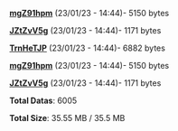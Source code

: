 [**mgZ91hpm**](/data/mgZ91hpm.txt) (23/01/23 - 14:44)- 5150 bytes

[**JZtZvV5g**](/data/JZtZvV5g.txt) (23/01/23 - 14:44)- 1171 bytes

[**TrnHeTJP**](/data/TrnHeTJP.txt) (23/01/23 - 14:44)- 6882 bytes

[**mgZ91hpm**](/data/mgZ91hpm.txt) (23/01/23 - 14:44)- 5150 bytes

[**JZtZvV5g**](/data/JZtZvV5g.txt) (23/01/23 - 14:44)- 1171 bytes

**Total Datas**: 6005

**Total Size**: 35.55 MB / 35.5 MB